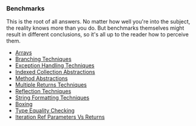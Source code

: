 ### Benchmarks

This is the root of all answers. No matter how well you're into the subject,
the reality knows more than you do. But benchmarks themselves might result in
different conclusions, so it's all up to the reader how to perceive them.

- [Arrays](./Arrays)
- [Branching Techniques](./BranchingTechniques)
- [Exception Handling Techniques](./ExceptionHandlingTechniques)
- [Indexed Collection Abstractions](./IndexedCollectionAbstractions)
- [Method Abstractions](./MethodAbstractions)
- [Multiple Returns Techniques](./MultipleReturnsTechniques)
- [Reflection Techniques](./ReflectionTechniques)
- [String Formatting Techniques](./StringFormattingTechniques)
- [Boxing](./Boxing)
- [Type Equality Checking](./TypeEqualityChecking)
- [Iteration Ref Parameters Vs Returns](./IterationRefParametersVsReturns)